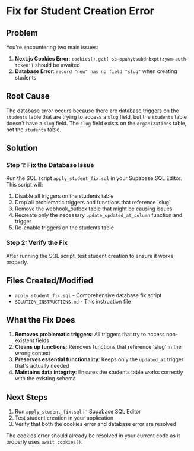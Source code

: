 # Fix for Student Creation Error

## Problem
You're encountering two main issues:

1. **Next.js Cookies Error**: `cookies().get('sb-opahytsubdnbxpttzywm-auth-token')` should be awaited
2. **Database Error**: `record "new" has no field "slug"` when creating students

## Root Cause
The database error occurs because there are database triggers on the `students` table that are trying to access a `slug` field, but the `students` table doesn't have a `slug` field. The `slug` field exists on the `organizations` table, not the `students` table.

## Solution

### Step 1: Fix the Database Issue
Run the SQL script `apply_student_fix.sql` in your Supabase SQL Editor. This script will:

1. Disable all triggers on the students table
2. Drop all problematic triggers and functions that reference 'slug'
3. Remove the webhook_outbox table that might be causing issues
4. Recreate only the necessary `update_updated_at_column` function and trigger
5. Re-enable triggers on the students table

### Step 2: Verify the Fix
After running the SQL script, test student creation to ensure it works properly.

## Files Created/Modified
- `apply_student_fix.sql` - Comprehensive database fix script
- `SOLUTION_INSTRUCTIONS.md` - This instruction file

## What the Fix Does
1. **Removes problematic triggers**: All triggers that try to access non-existent fields
2. **Cleans up functions**: Removes functions that reference 'slug' in the wrong context
3. **Preserves essential functionality**: Keeps only the `updated_at` trigger that's actually needed
4. **Maintains data integrity**: Ensures the students table works correctly with the existing schema

## Next Steps
1. Run `apply_student_fix.sql` in Supabase SQL Editor
2. Test student creation in your application
3. Verify that both the cookies error and database error are resolved

The cookies error should already be resolved in your current code as it properly uses `await cookies()`.

